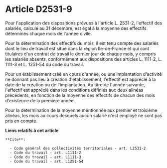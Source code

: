 # Article D2531-9

Pour l'application des dispositions prévues à l'article L. 2531-2, l'effectif des salariés, calculé au 31 décembre, est égal
à la moyenne des effectifs déterminés chaque mois de l'année civile. 

Pour la détermination des effectifs du mois, il est tenu compte des salariés dont le lieu de travail est situé dans la région
Ile-de-France et qui sont titulaires d'un contrat de travail le dernier jour de chaque mois, y compris les salariés absents,
conformément aux dispositions des articles L. 1111-2, L. 1111-3 et L. 1251-54 du code du travail. 

Pour un établissement créé en cours d'année, ou une implantation d'activité ne donnant pas lieu à création d'établissement,
l'effectif est apprécié à la date de la création ou de l'implantation. Au titre de l'année suivante, l'effectif est apprécié
dans les conditions définies aux deux alinéas précédents, en fonction de la moyenne des effectifs de chacun des mois
d'existence de la première année. 

Pour la détermination de la moyenne mentionnée aux premier et troisième alinéas, les mois au cours desquels aucun salarié
n'est employé ne sont pas pris en compte.

**Liens relatifs à cet article**

	**Cite**:

	  - Code général des collectivités territoriales - art. L2531-2
	  - Code du travail - art. L1111-2
	  - Code du travail - art. L1111-3
	  - Code du travail - art. L1251-54
